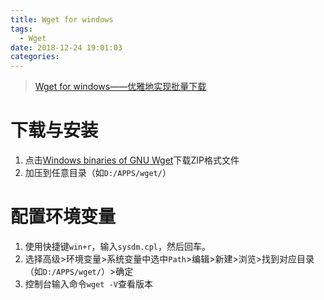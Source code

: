 ```yaml
---
title: Wget for windows
tags:
  - Wget
date: 2018-12-24 19:01:03
categories:
---
```



> [Wget for windows——优雅地实现批量下载](https://zhuanlan.zhihu.com/p/28826000)

<!-- more -->

# 下载与安装

1. 点击[Windows binaries of GNU Wget](http://link.zhihu.com/?target=https%3A//eternallybored.org/misc/wget/)下载ZIP格式文件
2. 加压到任意目录（如`D:/APPS/wget/`）

# 配置环境变量

1. 使用快捷键`win+r`，输入`sysdm.cpl`，然后回车。
2. 选择高级>环境变量>系统变量中选中`Path`>编辑>新建>浏览>找到对应目录（如`D:/APPS/wget/`）>确定
3. 控制台输入命令`wget -V`查看版本